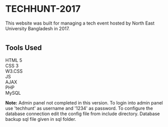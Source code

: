 # TECHHUNT-2017
This website was built for managing a tech event hosted by North East University Bangladesh in 2017. 

# <h2>Tools Used</h2>
HTML 5 </br>
CSS 3 </br>
W3.CSS </br>
JS </br>
AJAX </br>
PHP </br>
MySQL </br>

<b>Note:</b> Admin panel not completed in this version. To login into admin panel use 'techhunt' as username and '1234' as password. To configure the database connection edit the config file from include directory. Database backup sql file given in sql folder.
